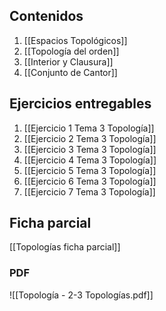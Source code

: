 
## Contenidos

1. [[Espacios Topológicos]]
2. [[Topología del orden]]
3. [[Interior y Clausura]]
4. [[Conjunto de Cantor]]

## Ejercicios entregables

1. [[Ejercicio 1 Tema 3 Topología]]
2. [[Ejercicio 2 Tema 3 Topología]]
3. [[Ejercicio 3 Tema 3 Topología]]
4. [[Ejercicio 4 Tema 3 Topología]]
5. [[Ejercicio 5 Tema 3 Topología]]
6. [[Ejercicio 6 Tema 3 Topología]]
7. [[Ejercicio 7 Tema 3 Topología]]

## Ficha parcial

[[Topologías ficha parcial]]
### PDF

![[Topología - 2-3 Topologías.pdf]]